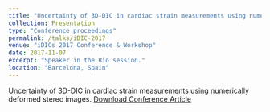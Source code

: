 ```yaml
---
title: "Uncertainty of 3D-DIC in cardiac strain measurements using numerically deformed stereo images"
collection: Presentation
type: "Conference proceedings"
permalink: /talks/iDIC-2017
venue: "iDICs 2017 Conference & Workshop"
date: 2017-11-07
excerpt: "Speaker in the Bio session."
location: "Barcelona, Spain"
---
```


Uncertainty of 3D-DIC in cardiac strain measurements using numerically deformed stereo images. [Download Conference Article](http://idics.org/wp-content/uploads/2017/11/2017iDicsProgram.FINAL_.pdf)
